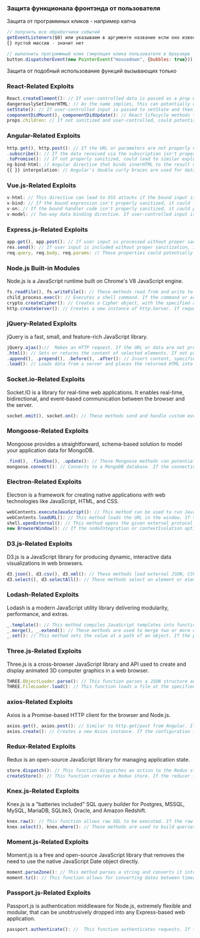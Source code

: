 ### Защита функционала фронтэнда от пользователя

Защита от программных кликов - например капча
```js
// получить все обработчики событий
getEventListeners($0) или указываем в аргументе название если оно известно
{} пустой массив - значит нет

// выполнить программный клик (эмуляция клика пользователя в браузере
button.dispatcherEvent(new PointerEvent("mousedown", {bubbles: true}))
```

Защита от подобный использование функций вызывающих только 

### React-Related Exploits
```js
React.createElement(): // If user-controlled data is passed as a prop without proper sanitization, it could lead to XSS attacks.
dangerouslySetInnerHTML: // As the name implies, this can potentially open up to XSS attacks if the input isn't sanitized.
setState(): // If user-controlled input is passed to setState and then rendered without proper sanitization, it could lead to XSS attacks.
componentDidMount(), componentDidUpdate(): // React lifecycle methods that run after the initial render and after every update, respectively. If these methods include user-controlled data that isn't properly sanitized, they can potentially lead to XSS attacks.
props.children: // If not sanitized and user-controlled, could potentially open up to XSS attacks when rendered.
```

### Angular-Related Exploits
```js
http.get(), http.post(): // If the URL or parameters are not properly validated, they could potentially be used for SSRF or even RCE attacks.
.subscribe(): // If the data received via the subscription isn't properly sanitized, it could lead to Code Injection or XSS attacks.
.toPromise(): // If not properly sanitized, could lead to similar exploits as .subscribe().
ng-bind-html: // Angular directive that binds innerHTML to the result of an expression. If not properly sanitized, it can lead to XSS attacks.
{{ }} interpolation: // Angular's double curly braces are used for data binding. If the data isn't sanitized properly, it could lead to XSS attacks.
```

### Vue.js-Related Exploits
```js
v-html: // This directive can lead to XSS attacks if the bound input isn't sanitized.
v-bind: // If the bound expression isn't properly sanitized, it could lead to XSS attacks.
v-on: // If the bound handler code isn't properly sanitized, it could potentially lead to Code Injection attacks.
v-model: // Two-way data binding directive. If user-controlled input is bound and used without proper sanitization, it could lead to XSS attacks.
```

### Express.js-Related Exploits
```js
app.get(), app.post(): // If user input is processed without proper sanitization in the callback functions, they could potentially lead to Code Injection or Command Injection attacks.
res.send(): // If user input is included without proper sanitization, it could potentially lead to HTTP Response Splitting attacks.
req.query, req.body, req.params: // These properties could potentially be used for SQL Injection or NoSQL Injection attacks if they aren't properly sanitized.
```

### Node.js Built-in Modules
Node.js is a JavaScript runtime built on Chrome's V8 JavaScript engine.
```js
fs.readFile(), fs.writeFile(): // These methods read from and write to files, respectively. If file names or content are user-controlled and not properly sanitized, this could lead to Path Traversal or Arbitrary File Overwrite vulnerabilities.
child_process.exec(): // Executes a shell command. If the command or arguments are user-controlled, this could lead to Command Injection attacks.
crypto.createCipher(): // Creates a Cipher object, with the specified algorithm and password. If algorithm or password are user-controlled, this could lead to weak encryption and the exposure of sensitive data.
http.createServer(): // Creates a new instance of http.Server. If request handlers aren't properly set up, it can potentially lead to security issues like open access to sensitive resources.
```

### jQuery-Related Exploits
jQuery is a fast, small, and feature-rich JavaScript library.
```js
jQuery.ajax()://  Makes an HTTP request. If the URL or data are not properly validated or sanitized, it could potentially be used for SSRF or XSS.
.html(): // Sets or returns the content of selected elements. If not properly sanitized, it can lead to XSS attacks.
.append(), .prepend(), .before(), .after(): // Insert content, specified by the parameter, to the end/beginning of each element in the set of matched elements. If the content is user-controlled and not sanitized, it can lead to XSS attacks.
.load(): // Loads data from a server and places the returned HTML into the matched elements. If the server isn't trusted, it can lead to Code Injection or XSS attacks.
```

### Socket.io-Related Exploits
Socket.IO is a library for real-time web applications. It enables real-time, bidirectional, and event-based communication between the browser and the server.
```js
socket.emit(), socket.on(): // These methods send and handle custom events. If event names or data are user-controlled and not sanitized, they could potentially lead to Code Injection attacks.
```

### Mongoose-Related Exploits
Mongoose provides a straightforward, schema-based solution to model your application data for MongoDB.
```js
.find(), .findOne(), .update(): // These Mongoose methods can potentially be used for NoSQL Injection attacks if the filter or update objects contain user-controlled input and are not properly sanitized.
mongoose.connect(): // Connects to a MongoDB database. If the connection string is user-controlled, this could potentially lead to SSRF or unauthorized access to the database.
```

### Electron-Related Exploits
Electron is a framework for creating native applications with web technologies like JavaScript, HTML, and CSS.
```js
webContents.executeJavaScript(): // This method can be used to run JavaScript on the renderer process (web page). If user-controlled input is injected into this function without proper sanitization, it could lead to Remote Code Execution.
webContents.loadURL(): // This method loads the URL in the window. If the URL is user-controlled and not validated, it could lead to Universal Cross-site Scripting (UXSS) or Remote Code Execution.
shell.openExternal(): // This method opens the given external protocol URL in the desktop's default manner. If the URL is user-controlled and not validated, it could be used for URL Scheme Hijacking attacks.
new BrowserWindow(): // If the nodeIntegration or contextIsolation options are not set correctly when creating new windows, it could lead to Remote Code Execution.
```

### D3.js-Related Exploits
D3.js is a JavaScript library for producing dynamic, interactive data visualizations in web browsers.
```js
d3.json(), d3.csv(), d3.xml(): // These methods load external JSON, CSV, or XML data. If the URL or the way the data is used is user-controlled and not properly validated or sanitized, it could lead to Data Injection attacks or Cross-Site Scripting.
d3.select(), d3.selectAll(): // These methods select an element or elements from the document. If the selector is user-controlled and not properly sanitized, it could potentially be used for DOM-Based Cross-Site Scripting attacks.
```

### Lodash-Related Exploits
Lodash is a modern JavaScript utility library delivering modularity, performance, and extras.
```js
_.template(): // This method compiles JavaScript templates into functions that can interpolate values. If user-controlled data is used as a template without proper sanitization, it could lead to Template Injection attacks.
_.merge(), _.extend(): // These methods are used to merge two or more objects. If a user-controlled object is merged without validation, it could potentially lead to Prototype Pollution, which in turn can lead to more severe vulnerabilities like Remote Code Execution.
_.set(): // This method sets the value at a path of an object. If the path is user-controlled and not validated, it could lead to Prototype Pollution.
```

### Three.js-Related Exploits
Three.js is a cross-browser JavaScript library and API used to create and display animated 3D computer graphics in a web browser.
```js
THREE.ObjectLoader.parse(): // This function parses a JSON structure and creates objects. If the JSON input is user-controlled and not validated, it could potentially be used for JSON Injection attacks.
THREE.FileLoader.load(): // This function loads a file at the specified URL. If the URL is user-controlled and not validated, it could potentially be used for SSRF attacks.
```

### axios-Related Exploits
Axios is a Promise-based HTTP client for the browser and Node.js.
```js
axios.get(), axios.post(): // Similar to http.get/post from Angular. If the URL or parameters are not properly validated, they could potentially be used for SSRF or even RCE attacks.
axios.create(): // Creates a new Axios instance. If the configuration is user-controlled and not validated, it could potentially be used for Misconfiguration attacks.
```

### Redux-Related Exploits
Redux is an open-source JavaScript library for managing application state.
```js
store.dispatch(): // This function dispatches an action to the Redux store. If the action or its payload is user-controlled and not validated, it could potentially be used for State Manipulation attacks.
createStore(): // This function creates a Redux store. If the reducer is user-controlled and not validated, it could potentially lead to State Manipulation or even Code Injection attacks.
```

### Knex.js-Related Exploits
Knex.js is a "batteries included" SQL query builder for Postgres, MSSQL, MySQL, MariaDB, SQLite3, Oracle, and Amazon Redshift.
```js
knex.raw(): // This function allows raw SQL to be executed. If the raw SQL includes user-controlled input, it could potentially lead to SQL Injection attacks.
knex.select(), knex.where(): // These methods are used to build queries. If the column names or values are user-controlled and not validated, they could potentially lead to SQL Injection attacks.
```

### Moment.js-Related Exploits
Moment.js is a free and open-source JavaScript library that removes the need to use the native JavaScript Date object directly.
```js
moment.parseZone(): // This method parses a string and converts it into a moment object in a specified timezone. If the input string is user-controlled and not validated, it could potentially lead to Parsing Manipulation attacks.
moment.tz(): // This function allows for converting dates between timezones. If the timezone parameter is user-controlled and not validated, it could potentially lead to Timezone Manipulation attacks.
```

### Passport.js-Related Exploits
Passport.js is authentication middleware for Node.js, extremely flexible and modular, that can be unobtrusively dropped into any Express-based web application.
```js
passport.authenticate(): //  This function authenticates requests. If the strategy or options are user-controlled and not validated, they could potentially lead to Authentication Bypass attacks.
```